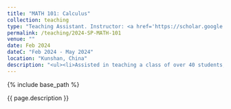 ```yaml
---
title: "MATH 101: Calculus"
collection: teaching
type: "Teaching Assistant. Instructor: <a href='https://scholar.google.com/citations?user=gg1TbZUAAAAJ&hl=en'>Prof. Dangxing Chen</a>"
permalink: /teaching/2024-SP-MATH-101
venue: ""
date: Feb 2024
dateC: "Feb 2024 - May 2024"
location: "Kunshan, China"
description: "<ul><li>Assisted in teaching a class of over 40 students, covering topics such as derivatives and integrals.</li><li>Led weekly recitations on course material, including reviewing lecture concepts, guiding students through problem-solving techniques, and facilitating group discussions on practice problems.</li><li>Received positive feedback for helping students strengthen their foundational knowledge and for fostering interest in the math major.</li></ul>"
---
```


{% include base_path %}

{{ page.description }}
